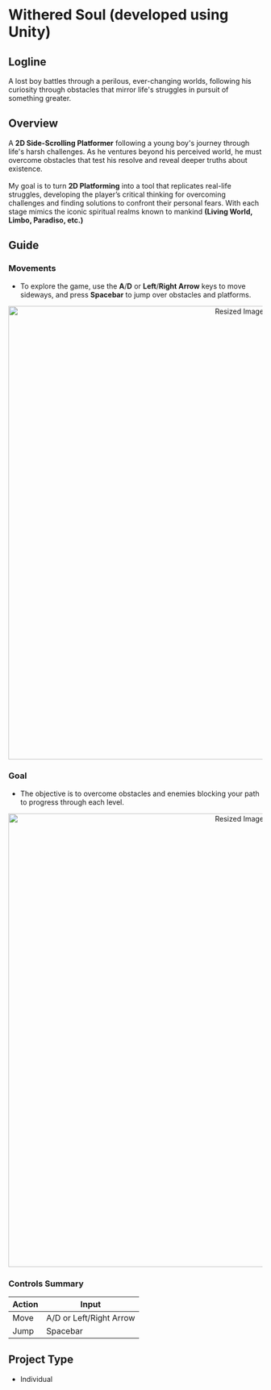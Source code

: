 # Withered Soul (developed using Unity)

## Logline
  A lost boy battles through a perilous, ever-changing worlds, following his curiosity through obstacles that mirror life's struggles in pursuit of something greater.
  
## Overview
  A **2D Side-Scrolling Platformer** following a young boy's journey through life's harsh challenges. As he ventures beyond his perceived world, he must overcome obstacles that test his resolve and reveal deeper truths about existence. 
  <br><br>
  My goal is to turn **2D Platforming** into a tool that replicates real-life struggles, developing the player’s critical thinking for overcoming challenges and finding solutions to confront their personal fears. With each stage mimics the iconic spiritual realms known to mankind **(Living World, Limbo, Paradiso, etc.)**

## Guide
### Movements
- To explore the game, use the **A**/**D** or **Left**/**Right Arrow** keys to move sideways, and press **Spacebar** to jump over obstacles and platforms.

<div align ="center">
  
  <img src="https://github.com/user-attachments/assets/299d30cd-cd85-41c0-95ae-43f19720f4f4" width="900" alt="Resized Image">
  
</div>

<!-- 
### Special Ability
- To activate the laser, press the **'L'** key **(costs 1 coin per shot)**. The laser would then instantly destroy any enemy it hits.

<div align ="center">
  
  <img src="https://github.com/user-attachments/assets/9ff9ea13-25b2-4f0e-9fab-bf4863ba8ab4" width="900" alt="Resized Image">
  
</div>
-->

### Goal
- The objective is to overcome obstacles and enemies blocking your path to progress through each level.

<div align ="center">
  
  <img src="https://github.com/Kyah-Ain/ReadMeAesthetics/blob/main/GIF/Goal%20High%20Res%20(Withered%20Soul)%20(2).gif" width="900" alt="Resized Image">
  
</div>

### Controls Summary
  
  |     Action      |            Input            |
  | --------------- | --------------------------- |
  | Move            | A/D or Left/Right Arrow     |
  | Jump            | Spacebar                    |
  
<!--
  | Special Ability | L                           |
-->

## Project Type
- Individual
